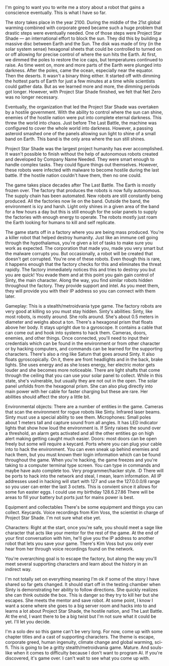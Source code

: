 I'm going to want you to write me a story about a robot that gains a conscience eventually. This is what I have so far.

The story takes place in the year 2100. During the middle of the 21st global warming combined with corporate greed became such a huge problem that drastic steps were eventually needed. One of those steps were Project Star Shade — an international effort to block the sun. They did this by building a massive disc between Earth and the Sun. The disk was made of tiny (in the solar system sense) hexagonal sheets that could be controlled to turned on or off allowing for precise control of where the sun hits the Earth. At first, we dimmed the poles to restore the ice caps, but temperatures continued to raise. As time went on, more and more parts of the Earth were plunged into darkness. After the poles, came the ocean, especially near the equator. Then the deserts. It wasn't a binary thing either. It started off with dimming the hottest parts of Earth for just a few minutes at a time while scientists could gather data. But as we learned more and more, the dimming periods got longer. However, with Project Star Shade finished, we felt that Net Zero was no longer necessary.

Eventually, the organization that led the Project Star Shade was overtaken by a hostile government. With the ability to control where the sun can shine, enemies of the hostile nation were put into complete eternal darkness. This threw the world into chaos. Just before The Last Battle, the machine was configured to cover the whole world into darkness. However, a passing asteroid smashed one of the panels allowing sun light to shine of a small band on Earth. This band is the only area where the sun still shines.

Project Star Shade was the largest project humanity has ever accomplished. It wasn't possible to finish without the help of autonomous robots created and developed by Company Name Needed. They were smart enough to handle complex tasks. They could figure things out themselves. However, these robots were infected with malware to become hostile during the last battle. If the hostile nation couldn't have them, then no one could.

The game takes place decades after The Last Battle. The Earth is mostly frozen over. The factory that produces the robots is now fully autonomous. The supply chain has been automated.  New robots are still constantly being produced.  All the factories now lie on the band. Outside the band, the environment is icy and harsh. Light only shines in a given area of the band for a few hours a day but this is still enough for the solar panels to supply the factories with enough energy to operate. The robots mostly just roam the Earth looking for humans to kill and self replicate.

The game starts off in a factory where you are being mass produced. You're a killer robot that helped destroy humanity. Just like an immune cell going through the hypothalamus, you're given a lot of tasks to make sure you work as expected. The corporation that made you, made you very smart but the malware corrupts you. But occasionally, a robot will be created that doesn't get corrupted. You're one of these robots. Even though this is rare, it happens enough that the factory checks for this and eliminates the threat rapidly. The factory immediately notices this and tries to destroy you but you are quick! You evade them and at this point you gain gain control of Sinty, the main character. Along the way, you find similar robots hidden throughout the factory. They provide support and intel. As you meet them, they will provide you with their IP address so you can connect with them later.

Gameplay:
This is a stealth/metroidvania type game. The factory robots are very good at killing so you must stay hidden. Sinty's abilities: Sinty, like most robots, is mostly around. She rolls around. She's about 0.5 meters in diameter and weighs about a ton. There's a hexagonal prism that floats above her body. It stays upright due to a gyroscope. It contains a cable that can come out and hook into systems to hack them. Cameras, doors, enemies, and other things. Once connected, you'll need to input their credentials which can be found in the environment or from other character or by hacking computers, and commands can be learned for the supporting characters. There's also a ring like Saturn that goes around Sinty. It also floats gyroscopically. On it, there are front headlights and in the back, brake lights. She uses energy and as she loses energy, her electric motor gets louder and she becomes more noticeable. There are light shafts that come through the ceiling that you can use your solar panel to collect. While in this state, she's vulnerable, but usually they are not out in the open. The solar panel unfolds from the hexagonal prism. She can also plug directly into main power with her cable for faster charging but these are rare. Her abilities should affect the story a little bit.

Environmental objects:
There are a number of entities in the game. Cameras that scan the environment for rogue robots like Sinty. Infrared laser beams. Sinty must use a special ability to see them. Microphones: Small poles about 1 meters tall and capture sound from all angles. It has LED indicator lights that show how loud the environment is. If Sinty raises the sound over a threshold, an alarm gets activated and all the other entities go on high alert making getting caught much easier. Doors: most doors can be open freely but some will require a keycard. Ports where you can plug your cable into to hack the environment. You can even sneak up behind enemies and hack them, but you must known their login information which can be found throughout the game. When you're hacking, the game freezes and you're taking to a computer terminal type screen. You can type in commands and maybe have auto complete too. Very programmer/hacker style. :D There will be ports to hack into the network and steal, I mean, learn information. All IP addresses used in hacking will start with 127 and use the 127.0.0.0/8 range so you user can enter the last 3 octets. This is convient since it allows for some fun easter eggs. I could use my birthday 128.6.27.86 There will be areas to fill your battery but ports just for mains power is best.

Equipment and collectables
There's be some equipment and things you can collect. Keycards. Voice recordings from Kim Voss, the scientist in charge of Project Star Shade. I'm not sure what else yet.

Characters:
Right at the start, once you're safe, you should meet a sage like character that acts like your mentor for the rest of the game. At the end of your first conversation with him, he'll give you the IP address to another robot that lets you save your game. There's Kim Voss but you only ever hear from her through voice recordings found on the network.

You're overarching goal is to escape the factory, but along the way you'll meet several supporting characters and learn about the history in an indirect way.

I'm not totally set on everything meaning I'm ok if some of the story I have shared so far gets changed. It should start off in the testing chamber when Sinty is demonstrating her ability to follow directions. She quickly realizes she can think outside the box. This is danger so they try to kill her but she escapes. She meets the mentor and save robot. At some point, I know I want a scene where she goes to a big server room and hacks into to and learns a lot about Project Star Shade, the hostile nation, and The Last Battle. At the end, I want there to be a big twist but I'm not sure what it could be yet. I'll let you decide.

I'm a solo dev so this game can't be very long. For now, come up with some chapter titles and a cast of supporting characters. The theme is escape, corporate greed, human ingenuity, climate change and global warming, sci-fi. This is going to be a gritty stealth/metroidvania game. Mature. And souls-like when it comes to difficulty because I don't want to program AI. If you're discovered, it's game over. I can't wait to see what you come up with.